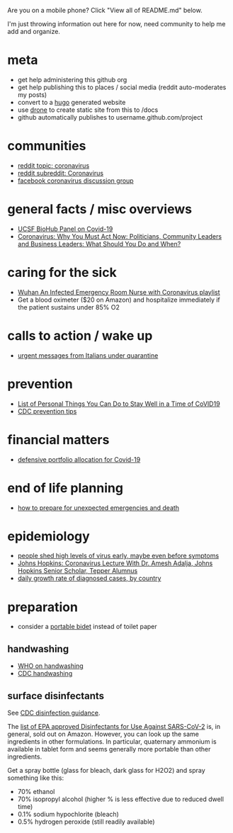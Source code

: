 Are you on a mobile phone?  Click "View all of README.md" below.

I'm just throwing information out here for now, need community to help me add and organize.

# meta
- get help administering this github org
- get help publishing this to places / social media (reddit auto-moderates my posts)
- convert to a [hugo](https://gohugo.io/) generated website
- use [drone](https://drone.io/) to create static site from this to /docs
- github automatically publishes to username.github.com/project

# communities
- [reddit topic: coronavirus](https://www.reddit.com/t/coronavirus/)
- [reddit subreddit: Coronavirus](https://www.reddit.com/r/Coronavirus/)
- [facebook coronavirus discussion group](https://www.facebook.com/groups/coronavirus.discussion/)

# general facts / misc overviews
- [UCSF BioHub Panel on Covid-19](https://everythingsouthcity.com/2020/03/university-of-california-san-francisco-biohub-panel-on-covid-19-march-10-2020/)
- [Coronavirus: Why You Must Act Now: Politicians, Community Leaders and Business Leaders: What Should You Do and When?](https://medium.com/@tomaspueyo/coronavirus-act-today-or-people-will-die-f4d3d9cd99ca)

# caring for the sick
- [Wuhan An Infected Emergency Room Nurse with Coronavirus playlist](https://www.youtube.com/playlist?list=PL1eJNLdc8PSw9CSCr6GvN7-L-4DFjybYJ)
- Get a blood oximeter ($20 on Amazon) and hospitalize immediately if the patient sustains under 85% O2

# calls to action / wake up
- [urgent messages from Italians under quarantine](https://www.youtube.com/watch?v=nMY0-4p9P-M)

# prevention
- [List of Personal Things You Can Do to Stay Well in a Time of CoVID19](https://medium.com/@radiorupa/list-of-personal-things-you-can-do-to-stay-well-in-a-time-of-covid19-cd10ff0df106)
- [CDC prevention tips](https://www.cdc.gov/coronavirus/2019-ncov/prepare/prevention.html)

# financial matters
- [defensive portfolio allocation for Covid-19](https://disorthodox.wordpress.com/2020/03/16/portfolio-allocation-for-covid-19/)

# end of life planning
- [how to prepare for unexpected emergencies and death](https://disorthodox.wordpress.com/2019/09/25/how-to-prepare-for-emergencies-and-unexpected-death/)

# epidemiology
- [people shed high levels of virus early, maybe even before symptoms](https://www.statnews.com/2020/03/09/people-shed-high-levels-of-coronavirus-study-finds-but-most-are-likely-not-infectious-after-recovery-begins/)
- [Johns Hopkins: Coronavirus Lecture With Dr. Amesh Adalja, Johns Hopkins Senior Scholar, Tepper Alumnus](https://www.youtube.com/watch?v=ZhYcbo7rqEQ)
- [daily growth rate of diagnosed cases, by country](https://docs.google.com/spreadsheets/d/1eBv080HBl3zep1z2snnd4geK5oesI4Mvg44Qrhosma4/edit?usp=sharing)

# preparation
- consider a [portable bidet](https://www.amazon.com/s?k=portable+bidet&i=tools&s=review-rank&qid=1584420959&ref=sr_st_review-rank) instead of toilet paper
## handwashing
- [WHO on handwashing](https://www.who.int/gpsc/clean_hands_protection/en/)
- [CDC handwashing](https://www.cdc.gov/handwashing/when-how-handwashing.html)
## surface disinfectants
See [CDC disinfection guidance](https://www.cdc.gov/coronavirus/2019-ncov/prepare/cleaning-disinfection.html).

The [list of EPA approved Disinfectants for Use Against SARS-CoV-2](https://www.epa.gov/pesticide-registration/list-n-disinfectants-use-against-sars-cov-2) is, in general, sold out on Amazon.  However, you can look up the same ingredients in other formulations.  In particular, quaternary ammonium is available in tablet form and seems generally more portable than other ingredients.

Get a spray bottle (glass for bleach, dark glass for H2O2) and spray something like this:
- 70% ethanol
- 70% isopropyl alcohol (higher % is less effective due to reduced dwell time)
- 0.1% sodium hypochlorite (bleach)
- 0.5% hydrogen peroxide (still readily available)
